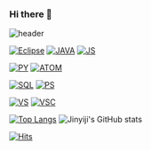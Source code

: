 ### Hi there 👋

<!--
**Jinyiji/Jinyiji** is a ✨ _special_ ✨ repository because its `README.md` (this file) appears on your GitHub profile.

Here are some ideas to get you started:

- 🔭 I’m currently working on ...
- 🌱 I’m currently learning ...
- 👯 I’m looking to collaborate on ...
- 🤔 I’m looking for help with ...
- 💬 Ask me about ...
- 📫 How to reach me: ...
- 😄 Pronouns: ...
- ⚡ Fun fact: ...
-->

![header](https://capsule-render.vercel.app/api?type=wave&color=auto&height=300&section=header&text=Jin%20yiji&fontSize=90)


 
[![Eclipse](https://img.shields.io/badge/EclipseIDE-2C2255?style=flat-square&logo=eclipse&logoColor=white)](https://www.eclipse.org/ide/)
[![JAVA](https://img.shields.io/badge/Java-007396?style=flat-square&logo=java&logoColor=withe)](https://www.oracle.com/legal/logos.html)
[![JS](https://img.shields.io/badge/JavaScript-F7DF1E?style=flat-square&logo=JavaScript&logoColor=black)](https://spdx.org/licenses/MIT) 


[![PY](https://img.shields.io/badge/PyCharm-000000?style=flat-square&logo=pycharm&logoColor=white)](https://www.python.org/)
[![ATOM](https://img.shields.io/badge/Atom-66595C?style=flat-square&logo=atom&logoColor=white)](https://atom.io/)


[![SQL](https://img.shields.io/badge/MySQL-4479A1?style=flat-square&logo=mySQL&logoColor=white)](https://www.mysql.com/)
[![PS](https://img.shields.io/badge/AdobePhotoshop-31A8FF?style=flat-square&logo=adobephotoshop&logoColor=white)](https://www.adobe.com/kr/products/photoshop.html)



[![VS](https://img.shields.io/badge/VisualStudio-5C2D91?style=flat-square&logo=visualstudio&logoColor=white)](https://visualstudio.microsoft.com/ko/)
[![VSC](https://img.shields.io/badge/VisualStudioCode-007ACC?style=flat-square&logo=visualstudiocode&logoColor=white)](https://visualstudio.microsoft.com/ko/)


<!--	
  [![Youtube Badge](https://img.shields.io/badge/Youtube-ff0000?style=flat-square&logo=youtube&link=https://www.youtube.com/c/kyleschool)](https://www.youtube.com/c/kyleschool)
	
  [![Facebook Badge](https://img.shields.io/badge/facebook-1877f2?style=flat-square&logo=facebook&logoColor=white&link=https://www.facebook.com/zzsza)](https://www.facebook.com/zzsza)
	
-->







<!--[![Top Langs](https://github-readme-stats.vercel.app/api/top-langs/?username=Jinyiji&langs_count=8)](https://github.com/Jinyiji/github-readme-stats) -->


[![Top Langs](https://github-readme-stats.vercel.app/api/top-langs/?username=Jinyiji&layout=compact)](https://github.com/Jinyiji/github-readme-stats)
![Jinyiji's GitHub stats](https://github-readme-stats.vercel.app/api?username=Jinyiji&show_icons=true&theme=radical)


[![Hits](https://hits.seeyoufarm.com/api/count/incr/badge.svg?url=https%3A%2F%2Fgithub.com%2Fgjbae1212%2Fhit-counter&count_bg=%23FF5B91&title_bg=%239800BC&icon=&icon_color=%23E7E7E7&title=hits&edge_flat=false)](https://hits.seeyoufarm.com)
